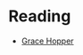 # Reading

* [Grace Hopper](http://www.amazingwomeninhistory.com/amazing-grace-hopper-computer-programmer/)
